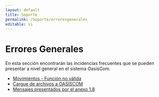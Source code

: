 ```yaml
---
layout: default
title: Soporte
permalink: /Soporte/erroresgenerales
editable: si
---
```

# Errores Generales

En esta sección encontrarán las incidencias frecuentes que se pueden presentar a nivel general en el sistema OasisCom.  

* [Movimientos - Función no válida](http://docs.oasiscom.com/Soporte/erroresgenerales/funcionnovalida)  
* [Cargue de archivos a OASISCOM](http://docs.oasiscom.com/Soporte/erroresgenerales/carguearchivos)    
* [Mensajes presentados por el anexo 1.8](http://docs.oasiscom.com/Soporte/erroresgenerales/carguearchivos/anexodian) 
